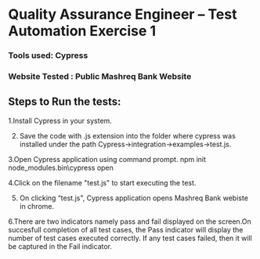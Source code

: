 # Quality Assurance Engineer – Test Automation Exercise 1

### Tools used:  Cypress

### Website Tested : Public Mashreq Bank Website

## Steps to Run the tests:

1.Install Cypress in your system.

2. Save the code with .js extension into the folder where cypress was installed under the path Cypress->integration->examples->test.js.

3.Open Cypress application using command prompt.
npm init
node_modules\.bin\cypress open

4.Click on the filename "test.js" to start executing the test.
 
5. On clicking “test.js", Cypress application opens Mashreq Bank webiste in chrome.

6.There are two indicators namely pass and fail displayed on the screen.On succesfull completion of all test cases, the Pass indicator will display the number of test cases executed correctly. If any test cases failed, then it will be captured in the Fail indicator. 
